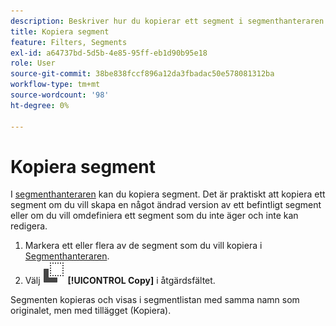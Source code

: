 ```yaml
---
description: Beskriver hur du kopierar ett segment i segmenthanteraren
title: Kopiera segment
feature: Filters, Segments
exl-id: a64737bd-5d5b-4e85-95ff-eb1d90b95e18
role: User
source-git-commit: 38be838fccf896a12da3fbadac50e578081312ba
workflow-type: tm+mt
source-wordcount: '98'
ht-degree: 0%

---
```


# Kopiera segment

I [segmenthanteraren](seg-manage.md) kan du kopiera segment. Det är praktiskt att kopiera ett segment om du vill skapa en något ändrad version av ett befintligt segment eller om du vill omdefiniera ett segment som du inte äger och inte kan redigera.

1. Markera ett eller flera av de segment som du vill kopiera i [Segmenthanteraren](seg-manage.md).
1. Välj ![Kopiera](/help/assets/icons/Copy.svg) **[!UICONTROL Copy]** i åtgärdsfältet.

Segmenten kopieras och visas i segmentlistan med samma namn som originalet, men med tillägget (Kopiera).
